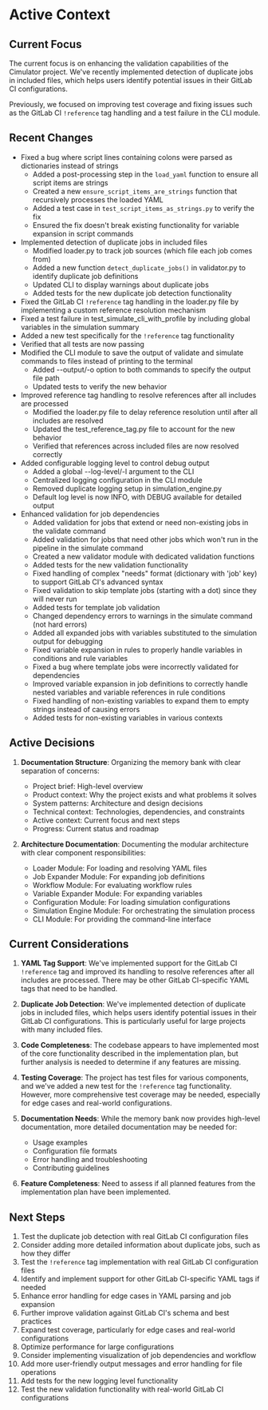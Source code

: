 # Active Context

## Current Focus
The current focus is on enhancing the validation capabilities of the Cimulator project. We've recently implemented detection of duplicate jobs in included files, which helps users identify potential issues in their GitLab CI configurations.

Previously, we focused on improving test coverage and fixing issues such as the GitLab CI `!reference` tag handling and a test failure in the CLI module.

## Recent Changes
- Fixed a bug where script lines containing colons were parsed as dictionaries instead of strings
  - Added a post-processing step in the `load_yaml` function to ensure all script items are strings
  - Created a new `ensure_script_items_are_strings` function that recursively processes the loaded YAML
  - Added a test case in `test_script_items_as_strings.py` to verify the fix
  - Ensured the fix doesn't break existing functionality for variable expansion in script commands
- Implemented detection of duplicate jobs in included files
  - Modified loader.py to track job sources (which file each job comes from)
  - Added a new function `detect_duplicate_jobs()` in validator.py to identify duplicate job definitions
  - Updated CLI to display warnings about duplicate jobs
  - Added tests for the new duplicate job detection functionality
- Fixed the GitLab CI `!reference` tag handling in the loader.py file by implementing a custom reference resolution mechanism
- Fixed a test failure in test_simulate_cli_with_profile by including global variables in the simulation summary
- Added a new test specifically for the `!reference` tag functionality
- Verified that all tests are now passing
- Modified the CLI module to save the output of validate and simulate commands to files instead of printing to the terminal
  - Added --output/-o option to both commands to specify the output file path
  - Updated tests to verify the new behavior
- Improved reference tag handling to resolve references after all includes are processed
  - Modified the loader.py file to delay reference resolution until after all includes are resolved
  - Updated the test_reference_tag.py file to account for the new behavior
  - Verified that references across included files are now resolved correctly
- Added configurable logging level to control debug output
  - Added a global --log-level/-l argument to the CLI
  - Centralized logging configuration in the CLI module
  - Removed duplicate logging setup in simulation_engine.py
  - Default log level is now INFO, with DEBUG available for detailed output
- Enhanced validation for job dependencies
  - Added validation for jobs that extend or need non-existing jobs in the validate command
  - Added validation for jobs that need other jobs which won't run in the pipeline in the simulate command
  - Created a new validator module with dedicated validation functions
  - Added tests for the new validation functionality
  - Fixed handling of complex "needs" format (dictionary with 'job' key) to support GitLab CI's advanced syntax
  - Fixed validation to skip template jobs (starting with a dot) since they will never run
  - Added tests for template job validation
  - Changed dependency errors to warnings in the simulate command (not hard errors)
  - Added all expanded jobs with variables substituted to the simulation output for debugging
  - Fixed variable expansion in rules to properly handle variables in conditions and rule variables
  - Fixed a bug where template jobs were incorrectly validated for dependencies
  - Improved variable expansion in job definitions to correctly handle nested variables and variable references in rule conditions
  - Fixed handling of non-existing variables to expand them to empty strings instead of causing errors
  - Added tests for non-existing variables in various contexts

## Active Decisions
1. **Documentation Structure**: Organizing the memory bank with clear separation of concerns:
   - Project brief: High-level overview
   - Product context: Why the project exists and what problems it solves
   - System patterns: Architecture and design decisions
   - Technical context: Technologies, dependencies, and constraints
   - Active context: Current focus and next steps
   - Progress: Current status and roadmap

2. **Architecture Documentation**: Documenting the modular architecture with clear component responsibilities:
   - Loader Module: For loading and resolving YAML files
   - Job Expander Module: For expanding job definitions
   - Workflow Module: For evaluating workflow rules
   - Variable Expander Module: For expanding variables
   - Configuration Module: For loading simulation configurations
   - Simulation Engine Module: For orchestrating the simulation process
   - CLI Module: For providing the command-line interface

## Current Considerations
1. **YAML Tag Support**: We've implemented support for the GitLab CI `!reference` tag and improved its handling to resolve references after all includes are processed. There may be other GitLab CI-specific YAML tags that need to be handled.

2. **Duplicate Job Detection**: We've implemented detection of duplicate jobs in included files, which helps users identify potential issues in their GitLab CI configurations. This is particularly useful for large projects with many included files.

2. **Code Completeness**: The codebase appears to have implemented most of the core functionality described in the implementation plan, but further analysis is needed to determine if any features are missing.

3. **Testing Coverage**: The project has test files for various components, and we've added a new test for the `!reference` tag functionality. However, more comprehensive test coverage may be needed, especially for edge cases and real-world configurations.

4. **Documentation Needs**: While the memory bank now provides high-level documentation, more detailed documentation may be needed for:
   - Usage examples
   - Configuration file formats
   - Error handling and troubleshooting
   - Contributing guidelines

5. **Feature Completeness**: Need to assess if all planned features from the implementation plan have been implemented.

## Next Steps
1. Test the duplicate job detection with real GitLab CI configuration files
2. Consider adding more detailed information about duplicate jobs, such as how they differ
3. Test the `!reference` tag implementation with real GitLab CI configuration files
4. Identify and implement support for other GitLab CI-specific YAML tags if needed
5. Enhance error handling for edge cases in YAML parsing and job expansion
6. Further improve validation against GitLab CI's schema and best practices
5. Expand test coverage, particularly for edge cases and real-world configurations
6. Optimize performance for large configurations
7. Consider implementing visualization of job dependencies and workflow
8. Add more user-friendly output messages and error handling for file operations
9. Add tests for the new logging level functionality
10. Test the new validation functionality with real-world GitLab CI configurations
